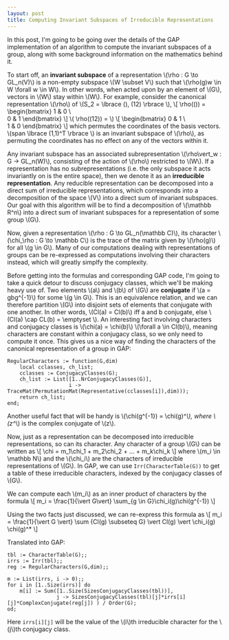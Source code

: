 ```yaml
---
layout: post
title: Computing Invariant Subspaces of Irreducible Representations
---
```


In this post, I'm going to be going over the details of the GAP implementation of an algorithm to compute the invariant subspaces of a group, along with some background information on the mathematics behind it.

To start off, an **invariant subspace** of a representation \\(\rho : G \to GL_n(V)\\) is a non-empty subspace \\(W \subset V\\) such that \\(\rho(g)w \in W \forall w \in W\\). In other words, when acted upon by an element of \\(G\\), vectors in \\(W\\) stay within \\(W\\). For example, consider the canonical representation \\(\rho\\) of \\(S_2 = \lbrace (), (12) \rbrace \\), 
\\[ \rho(()) = 
\begin{bmatrix} 
1 & 0 \\\
0 & 1
\end{bmatrix} \\]
\\( \rho((12)) = \\)
\\[
\begin{bmatrix} 
0 & 1 \\\
1 & 0
\end{bmatrix} 
\\]
which permutes the coordinates of the basis vectors. \\(span \lbrace (1,1)^T \rbrace \\) is an invariant subspace of \\(\rho\\), as permuting the coordinates has no effect on any of the vectors within it.

Any invariant subspace has an associated subrepresentation \\(\rho\vert_w : G -> GL_n(W)\\), consisting of the action of \\(\rho\\) restricted to \\(W\\). If a representation has no subrepresentations (i.e. the only subspace it acts invariantly on is the entire space), then we denote it as an **irreducible representation**. Any reducible representation can be decomposed into a direct sum of irreducible representations, which corresponds into a decomposition of the space \\(V\\) into a direct sum of invariant subspaces. Our goal with this algorithm will be to find a decomposition of \\(\mathbb R^n\\) into a direct sum of invariant subspaces for a representation of some group \\(G\\).

Now, given a representation \\(\rho : G \to GL_n(\mathbb C)\\), its character \\(\chi_\rho : G \to \mathbb C\\) is the trace of the matrix given by \\(\rho(g)\\) for all \\(g \in G\\). Many of our computations dealing with representations of groups can be re-expressed as computations involving their characters instead, which will greatly simplfy the complexity.

Before getting into the formulas and corresponding GAP code, I'm going to take a quick detour to discuss conjugacy classes, which we'll be making heavy use of. Two elements \\(a\\) and \\(b\\) of \\(G\\) are **conjugate** if \\(a = gbg^{-1}\\) for some \\(g \in G\\). This is an equivalence relation, and we can therefore partition \\(G\\) into disjoint sets of elements that conjugate with one another. In other words, \\(Cl(a) = Cl(b)\\) iff a and b conjugate, else \\(Cl(a) \cap CL(b) = \emptyset \\). An interesting fact involving characters and conjugacy classes is \\(\chi(a) = \chi(b)\\)  \\(\forall a \in Cl(b)\\), meaning characters are constant within a conjugacy class, so we only need to compute it once. This gives us a nice way of finding the characters of the canonical representation of a group in GAP:

```
RegularCharacters := function(G,dim)
    local cclasses, ch_list;
    cclasses := ConjugacyClasses(G);
    ch_list := List([1..NrConjugacyClasses(G)],
                    i -> TraceMat(PermutationMat(Representative(cclasses[i]),dim)));
    return ch_list;
end;
```

Another useful fact that will be handy is \\(\chi(g^{-1}) = \chi(g)^*\\), where \\(z^*\\) is the complex conjugate of \\(z\\).

Now, just as a representation can be decomposed into irreducible representations, so can its character. Any character of a group \\(G\\) can be written as \\[ \chi = m_1\chi_1 + m_2\chi_2 + ... + m_k\chi_k \\] where \\(m_i \in \mathbb N\\) and the \\(\chi_i\\) are the characters of irreducible representations of \\(G\\). In GAP, we can use `Irr(CharacterTable(G))` to get a table of these irreducible characters, indexed by the conjugacy classes of \\(G\\).

We can compute each \\(m_i\\) as an inner product of characters by the formula 
\\[ m_i = \frac{1}{\vert G\vert} \sum_{g \in G}\chi_i(g)\chi(g^{-1}) \\]

Using the two facts just discussed, we can re-express this formula as
\\[ m_i = \frac{1}{\vert G \vert} \sum {Cl(g) \subseteq G} \vert Cl(g) \vert \chi_i(g) \chi(g)^* \\]

Translated into GAP:
```
tbl := CharacterTable(G);;
irrs := Irr(tbl);;
reg := RegularCharacters(G,dim);;

m := List(irrs, i -> 0);;
for i in [1..Size(irrs)] do
    m[i] := Sum([1..Size(SizesConjugacyClasses(tbl))],
                j -> SizesConjugacyClasses(tbl)[j]*irrs[i][j]*ComplexConjugate(reg[j]) ) / Order(G);
od;
```

Here `irrs[i][j]` will be the value of the \\(i\\)th irreducible character for the \\(j\\)th conjugacy class.
